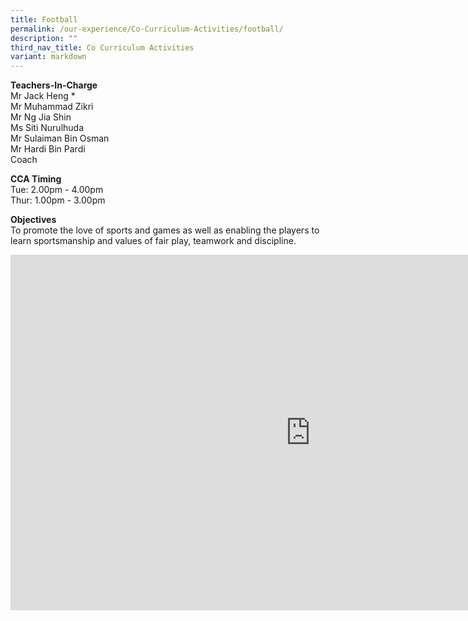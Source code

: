 ```yaml
---
title: Football
permalink: /our-experience/Co-Curriculum-Activities/football/
description: ""
third_nav_title: Co Curriculum Activities
variant: markdown
---
```

**Teachers-In-Charge**  <br>
Mr Jack Heng \*  
Mr Muhammad Zikri<br>
Mr Ng Jia Shin<br>
Ms Siti Nurulhuda <br>
Mr Sulaiman Bin Osman<br>
Mr Hardi Bin Pardi<br>
Coach

**CCA Timing**<br>
Tue: 2.00pm - 4.00pm<br>
Thur: 1.00pm - 3.00pm

**Objectives**<br>
To promote the love of sports and games as well as enabling the players to learn sportsmanship and values of fair play, teamwork and discipline.

<iframe allowfullscreen="true" height="569" width="960" frameborder="0" src="https://docs.google.com/presentation/d/e/2PACX-1vQlopV3b6CwsMSEhhYYdiUhYPTpHYp5Ybt2fl9EahA0Lg12V2wlTALjOn8Rqlbcju1JjhTaGwz1fQG0/embed?start=true&amp;loop=true&amp;delayms=5000"></iframe>